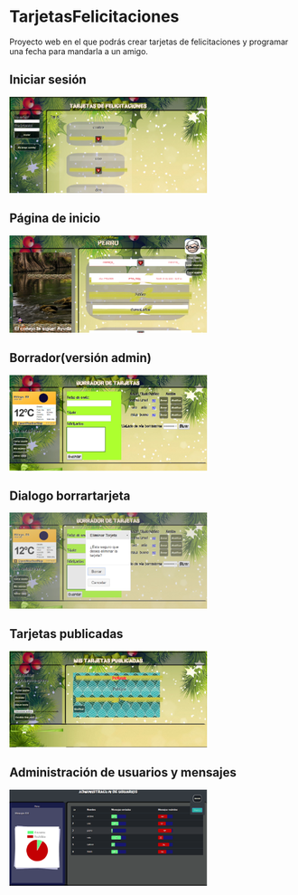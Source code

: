 # TarjetasFelicitaciones
Proyecto web en el que podrás crear tarjetas de felicitaciones y programar una fecha para mandarla a un amigo.


<p align="center">
  <h2>Iniciar sesión</h2>
  <img src="CapturasProyecto/1.png" width="350"/>
  <h2>Página de inicio</h2>
  <img src="CapturasProyecto/2.png" width="350"/>
  <h2>Borrador(versión admin)</h2>
  <img src="CapturasProyecto/3.png" width="350"/>
  <h2>Dialogo borrartarjeta</h2>
  <img src="CapturasProyecto/4.png" width="350"/>
  <h2>Tarjetas publicadas</h2>
  <img src="CapturasProyecto/5.png" width="350"/>
  <h2>Administración de usuarios y mensajes</h2>
  <img src="CapturasProyecto/6.png" width="350"/>
</p>
